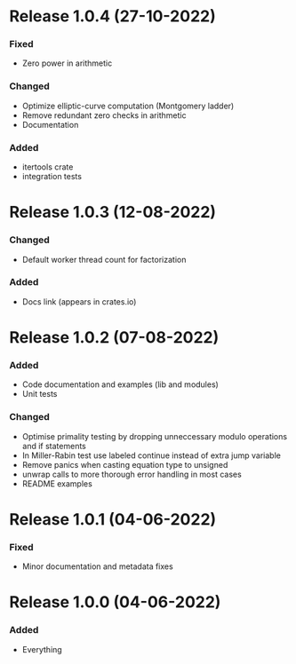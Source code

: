 # Release 1.0.4 (27-10-2022)

### Fixed

- Zero power in arithmetic

### Changed

- Optimize elliptic-curve computation (Montgomery ladder)
- Remove redundant zero checks in arithmetic
- Documentation

### Added

- itertools crate
- integration tests

# Release 1.0.3 (12-08-2022)

### Changed

- Default worker thread count for factorization

### Added

- Docs link (appears in crates.io)

# Release 1.0.2 (07-08-2022)

### Added

- Code documentation and examples (lib and modules)
- Unit tests

### Changed

- Optimise primality testing by dropping unneccessary modulo operations and if statements
- In Miller-Rabin test use labeled continue instead of extra jump variable
- Remove panics when casting equation type to unsigned
- unwrap calls to more thorough error handling in most cases
- README examples

# Release 1.0.1 (04-06-2022)

### Fixed

- Minor documentation and metadata fixes

# Release 1.0.0 (04-06-2022)

### Added

- Everything
